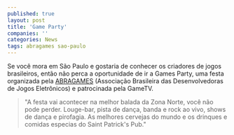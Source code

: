 ```yaml
---
published: true
layout: post
title: 'Game Party'
companies: ''
categories: News
tags: abragames sao-paulo
---
```

Se você mora em São Paulo e gostaria de conhecer os criadores de jogos brasileiros, então não perca a oportunidade de ir a Games Party, uma festa organizada pela <a href="http://www.abragames.com.br">ABRAGAMES</a>
 (Associação Brasileira das Desenvolvedoras de Jogos Eletrônicos) e patrocinada pela GameTV.

> "A festa vai acontecer na melhor balada da Zona Norte, você não pode perder. Louge-bar, pista de dança, banda e rock ao vivo, shows de dança e pirofagia. As melhores cervejas do mundo e os drinques e comidas especias do Saint Patrick's Pub."
